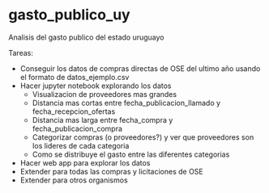 # gasto_publico_uy
Analisis del gasto publico del estado uruguayo

Tareas:

* Conseguir los datos de compras directas de OSE del ultimo año usando el formato de datos_ejemplo.csv
* Hacer jupyter notebook explorando los datos
  * Visualizacion de proveedores mas grandes
  * Distancia mas cortas entre fecha_publicacion_llamado y fecha_recepcion_ofertas
  * Distancia mas larga entre fecha_compra y fecha_publicacion_compra
  * Categorizar compras (o proveedores?) y ver que proveedores son los lideres de cada categoria
  * Como se distribuye el gasto entre las diferentes categorias
* Hacer web app para explorar los datos
* Extender para todas las compras y licitaciones de OSE
* Extender para otros organismos
